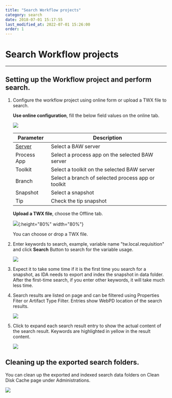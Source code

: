 ```yaml
---
title: "Search Workflow projects"
category: search
date: 2018-07-01 15:17:55
last_modified_at: 2022-07-01 15:26:00
order: 1
---
```


# Search Workflow projects
***

## Setting up the Workflow project and perform search.

   1. Configure the workflow project using online form or upload a TWX file to search.

      **Use online configuration**, fill the below field values on the online tab.

      ![][search_online_form]
      
         |   Parameter   | Description    |
         | ------------- |----------------|
         | [Server][1]   |Select a BAW server|
         | Process App   |Select a process app on the selected BAW server|
         | Toolkit       |Select a toolkit on the selected BAW server|
         | Branch        |Select a branch of selected process app or toolkit|
         |Snapshot       |Select a snapshot|
         |Tip            |Check the tip snapshot|

      **Upload a TWX file**, choose the Offline tab.

      ![][search_offline_form]{:height="80%" width="80%"}

      You can choose or drop a TWX file.

   2. Enter keywords to search, example, variable name "tw.local.requisition" and click **Search** Button to search for the variable usage.

      ![][search_keyword]

   3. Expect it to take some time if it is the first time you search for a snapshot, as IDA needs to export and index the snapshot in data folder. After the first-time search, if you enter other keywords, it will take much less time.

   4. Search results are listed on page and can be filtered using Properties Fiter or Artifact Type Filter. Entries show WebPD location of the search results. 

      ![][search_results]

   5. Click to expand each search result entry to show the actual content of the search result. Keywords are highlighted in yellow in the result content.

      ![][search_results_content]
      
## Cleaning up the exported search folders.

You can clean up the exported and indexed search data folders on Clean Disk Cache page under Administrations.

   
   ![][search_folder_cleanup]

[search_online_form]: ../images/search/search_online_form.PNG
[search_offline_form]: ../images/search/search_offline_form.PNG
[search_keyword]: ../images/search/search_keyword.PNG
[search_results]: ../images/search/search_results.PNG
[search_results_content]: ../images/search/search_results_content.PNG
[search_folder_cleanup]: ../images/search/search_folder_cleanup.PNG

[1]: ../administration/administration-bpm-configuration.html
